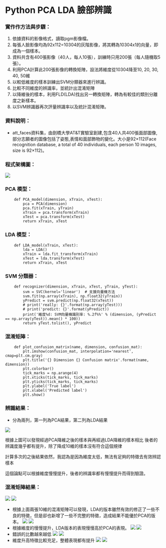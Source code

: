 # Python PCA LDA 臉部辨識

### 實作作方法與步驟：

1. 依據資料的影像格式，讀取pgm影像檔。
2. 每張人臉影像均為92x112=10304的灰階影像，將其轉為10304x1的向量，即成為一個樣本。
3. 資料共含有400張影像（40人，每人10張），訓練時只用200張（每人隨機取5張）。
4. 利用PCA計算此200張影像的轉換矩陣，設法將維度從10304降至10, 20, 30, 40, 50維
5. 以較低維度的樣本訓練出SVM分類器來進行辨識。
6. 比較不同維度的辨識率，並統計出混淆矩陣
7. 以降維後的樣本，利用FLD(LDA)找出另一轉換矩陣，轉為有較佳的類別分離度之新樣本。
8. 以SVM辨識器再次評量辨識率以及統計混淆矩陣。

### 資料說明：

* att_faces資料集，由劍橋大學AT&T實驗室創建,包含40人共400張面部圖像,部分志願者的圖像包括了姿態,表情和面部飾物的變化。大小是92×112(Face recognition database, a total of 40 individuals, each person 10 images, size is 92×112)。

### 程式架構圖：

![](https://i.imgur.com/njq6qLq.jpg)

### PCA 模型：
```
    def PCA_model(dimension, xTrain, xTest):
        pca = PCA(dimension)
        pca.fit(xTrain, yTrain)
        xTrain = pca.transform(xTrain)
        xTest = pca.transform(xTest)
        return xTrain, xTest

```
### LDA 模型：
```
    def LDA_model(xTrain, xTest):
        lda = LDA()
        xTrain = lda.fit_transform(xTrain)
        xTest = lda.transform(xTest)
        return xTrain, xTest

```

### SVM 分類器：

```
    def recognizer(dimension, xTrain, xTest, yTrain, yTest):
        svm = SVC(kernel='linear')  # 支援向量機方法
        svm.fit(np.array(xTrain), np.float32(yTrain))
        yPredict = svm.predict(np.float32(xTest))
        # print('really: {}'.format(np.array(yTest)))
        # print('predict: {}'.format(yPredict))
        print('維度%d: SVM向量機識別率: %.2f%%' % (dimension, (yPredict == np.array(yTest)).mean() * 100))
        return yTest.tolist(), yPredict
```
    
### 混淆矩陣：

```
    def plot_confusion_matrix(name, dimension, confusion_mat):
        plt.imshow(confusion_mat, interpolation='nearest', cmap=plt.cm.gray)
        plt.title('{} Dimension {} Confusion matrix'.format(name, dimension))
        plt.colorbar()
        tick_marks = np.arange(4)
        plt.xticks(tick_marks, tick_marks)
        plt.yticks(tick_marks, tick_marks)
        plt.ylabel('True label')
        plt.xlabel('Predicted label')
        plt.show()
```

### 辨識結果：
* 分為兩列，第一列為PCA結果，第二列為LDA結果

![](https://i.imgur.com/kIBLnjz.jpg)

根據上圖可以發現經過PCA降維之後的樣本與再經過LDA降維的樣本相比
後者的辨識度幾乎都有提升，除了降成10維的樣本沒有符合這個規律

計算多次的之後結果依然，我認為是因為維度太低，無法有足夠的特徵去有效辨認樣本

這個論點可以根據維度慢慢提升，後者的辨識率都有慢慢提升而得到驗證。

### 混淆矩陣結果：

![](https://i.imgur.com/gtla1nP.png)
![](https://i.imgur.com/XloEabw.png)
* 根據上面兩張10維的混淆矩陣可以發現，LDA的版本雖然有效的修正了一些不良的特徵，但是卻也新增了一些不完整的特徵，造成結果不能優於PCA的版本。
![](https://i.imgur.com/UISP6pD.png)
![](https://i.imgur.com/MndAyMC.png)
* 根據維度的慢慢提升，LDA版本的表現慢慢高於PCA的表現。
![](https://i.imgur.com/bC3yjHX.png)
![](https://i.imgur.com/qeFsd9o.png)
* 錯誤的比數越來越低
![](https://i.imgur.com/BlhXuwS.png)
![](https://i.imgur.com/wJc71Yk.png)
* 維度升高特徵比較充足，整體表現都有提升
![](https://i.imgur.com/wyCam5v.png)
![](https://i.imgur.com/JnClWnZ.png)













